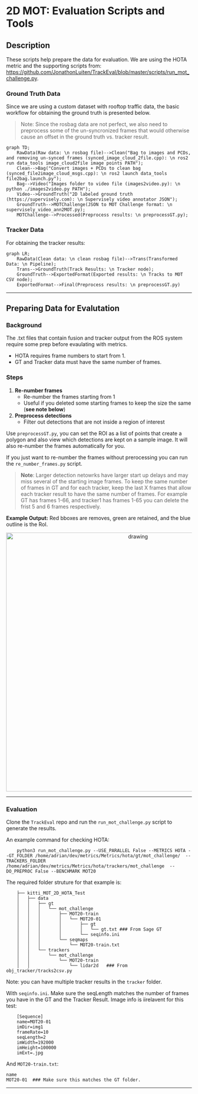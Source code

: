 # 2D MOT: Evaluation Scripts and Tools

## Description

These scripts help prepare the data for evaluation. We are using the HOTA metric and the supporting scripts from: https://github.com/JonathonLuiten/TrackEval/blob/master/scripts/run_mot_challenge.py.


### Ground Truth Data

Since we are using a custom dataset with rooftop traffic data, the basic workflow for obtaining the ground truth is presented below.

>Note: Since the rosbag data are not perfect, we also need to preprocess some of the un-syncronized frames that would otherwise cause an offset in the ground truth vs. tracker result.

```mermaid
graph TD;
    RawData(Raw data: \n rosbag file)-->Clean("Bag to images and PCDs, and removing un-synced frames (synced_image_cloud_2file.cpp): \n ros2 run data_tools image_cloud2file image points PATH");
    Clean-->Bag("Convert images + PCDs to clean bag (synced_file2image_cloud_msgs.cpp): \n ros2 launch data_tools file2bag.launch.py");
    Bag-->Video("Images folder to video file (images2video.py): \n python ./images2video.py PATH");
    Video-->GroundTruth("2D labeled ground truth (https://supervisely.com): \n Supervisely video annotator JSON");
    GroundTruth-->MOTChallenge(JSON to MOT Challenge format: \n supervisely_video_ann2MOT.py);
    MOTChallenge-->Processed(Preprocess results: \n preprocessGT.py);
```

### Tracker Data

For obtaining the tracker results:
```mermaid
graph LR;
    RawData(Clean data: \n clean rosbag file)-->Trans(Transformed Data: \n Pipeline);
    Trans-->GroundTruth(Track Results: \n Tracker node);
    GroundTruth-->ExportedFormat(Exported results: \n Tracks to MOT CSV node);
    ExportedFormat-->Final(Preprocess results: \n preprocessGT.py)
```
---

## Preparing Data for Evalutation

### Background

The .txt files that contain fusion and tracker output from the ROS system require some prep before evaulating with metrics.
- HOTA requires frame numbers to start from 1.
- GT and Tracker data must have the same number of frames.

### Steps

1. **Re-number frames**
   - Re-number the frames starting from 1
   - Useful if you deleted some starting frames to keep the size the same (**see note below**)
2. **Preprocess detections**
   - Filter out detections that are not inside a region of interest

Use `preprocessGT.py`, you can set the ROI as a list of points that create a polygon and also view which detections are kept on a sample image. It will also re-number the frames automatically for you.

If you just want to re-number the frames without prerocessing you can run the `re_number_frames.py` script.

> **Note**: Larger detection netowrks have larger start up delays and may miss several of the starting image frames. To keep the same number of frames in GT and for each tracker, keep the last X frames that allow each tracker result to have the same number of frames. For example GT has frames 1-66, and tracker1 has frames 1-65 you can delete the frist 5 and 6 frames respectively.

**Example Output:** Red bboxes are removes, green are retained, and the blue outline is the RoI. <p align="center"><img src="../Docs/readme_images/fusion_detection_visualization.png" alt="drawing" width="700"/></p>

---

### Evaluation

Clone the `TrackEval` repo and run the `run_mot_challenge.py` script to generate the results.

An example command for checking HOTA:

```
    python3 run_mot_challenge.py --USE_PARALLEL False --METRICS HOTA --GT_FOLDER /home/adrian/dev/metrics/Metrics/hota/gt/mot_challenge/  --TRACKERS_FOLDER /home/adrian/dev/metrics/Metrics/hota/trackers/mot_challenge  --DO_PREPROC False --BENCHMARK MOT20
```

The required folder struture for that example is:

```
    ├── kitti_MOT_2D_HOTA_Test
    │   ├── data
    │   │   ├── gt
    │   │   │   └── mot_challenge
    │   │   │       ├── MOT20-train
    │   │   │       │   └── MOT20-01
    │   │   │       │       ├── gt
    │   │   │       │       │   └── gt.txt ### From Sage GT
    │   │   │       │       └── seqinfo.ini
    │   │   │       └── seqmaps
    │   │   │           └── MOT20-train.txt
    │   │   └── trackers
    │   │       └── mot_challenge
    │   │           └── MOT20-train
    │   │               └── lidar2d   ### From obj_tracker/tracks2csv.py
```

Note: you can have multiple tracker results in the `tracker` folder.

With `seqinfo.ini`. Make sure the seqLength matches the number of frames you have in the GT and the Tracker Result. Image info is iirelavent for this test:
```
    [Sequence]
    name=MOT20-01
    imDir=img1
    frameRate=10
    seqLength=2
    imWidth=192000
    imHeight=100000
    imExt=.jpg
```
And `MOT20-train.txt`:

```
name
MOT20-01  ### Make sure this matches the GT folder.
```

---
